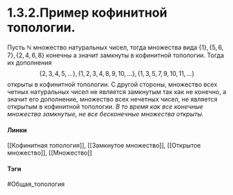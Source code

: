 # 1.3.2.Пример кофинитной топологии.
Пусть $\mathbb{N}$ множество натуральных чисел, тогда множества вида $\{1\},\{5,6,7\},\{2,4,6,8\}$ конечны а значит замкнуты в кофинитной топологии. Тогда их дополнения $$\{2,3,4,5,\dots\},\{1,2,3,4,8,9,10,\dots\},\{1,3,5,7,9,10,11,\dots\}$$ открыты в кофинитной топологии.
С другой стороны, множество всех четных натуральных чисел не является замкнутым так как не конечно, а значит его дополнение, множество всех нечетных чисел, не является открытым в кофинитной топологии.
*В то время как все конечные множества замкнутые, не все бесконечные множества открыты.*
#### Линки 
[[Кофинитная топология]],
[[Замкнутое множество]],
[[Открытое множество]],
[[Множество]]
#### Тэги 
 #Общая_топология